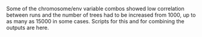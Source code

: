 Some of the chromosome/env variable combos showed low correlation between runs and the number of trees had to be increased from 1000, up to as many as 15000 in some cases. Scripts for this and for combining the outputs are here.
